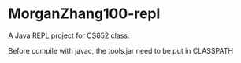 # MorganZhang100-repl
A Java REPL project for CS652 class.

Before compile with javac, the tools.jar need to be put in CLASSPATH